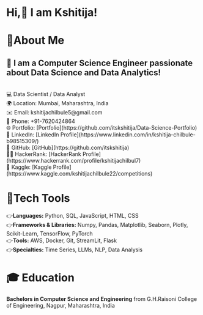 # Hi,👋 I am Kshitija!

# 👧About Me
## 🚀 I am a Computer Science Engineer passionate about Data Science and Data Analytics!
<br>
💻 Data Scientist / Data Analyst
<br>
🌍 Location: Mumbai, Maharashtra, India
<br>
✉️ Email: kshitijachilbule5@gmail.com
<br>
📱 Phone: +91-7620424864
<br>
🌐 Portfolio: [Portfolio](https://github.com/itskshitija/Data-Science-Portfolio)
<br>
💼 LinkedIn: [LinkedIn Profile](https://www.linkedin.com/in/kshitija-chilbule-b98515309/)
<br>
🐙 GitHub: [GitHub](https://github.com/itskshitija)
<br>
👩‍💻 HackerRank: [HackerRank Profile](https://www.hackerrank.com/profile/kshitijachilbul7)
<br>
🐠 Kaggle: [Kaggle Profile](https://www.kaggle.com/kshitijachilbule22/competitions)

# 🔨Tech Tools 
👉<b>Languages:</b> Python, SQL, JavaScript, HTML, CSS
<br>
👉<b>Frameworks & Libraries:</b> Numpy, Pandas, Matplotlib, Seaborn, Plotly, Scikit-Learn, TensorFlow, PyTorch
<br>
👉<b>Tools:</b> AWS, Docker, Git, StreamLit, Flask
<br>
👉<b>Specialties:</b> Time Series, LLMs, NLP, Data Analysis

# 🎓 Education
<b>Bachelors in Computer Science and Engineering</b> from G.H.Raisoni College of Engineering, Nagpur, Maharashtra, India
